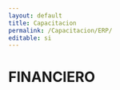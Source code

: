 ```yaml
---
layout: default
title: Capacitacion
permalink: /Capacitacion/ERP/
editable: si
---
```


# FINANCIERO


